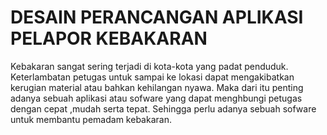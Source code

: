 # DESAIN PERANCANGAN APLIKASI PELAPOR KEBAKARAN
Kebakaran sangat sering terjadi di kota-kota yang padat penduduk. Keterlambatan petugas untuk sampai ke lokasi dapat mengakibatkan kerugian material atau bahkan kehilangan nyawa.
Maka dari itu penting adanya sebuah aplikasi atau sofware yang dapat menghbungi petugas dengan cepat ,mudah serta tepat. Sehingga perlu adanya sebuah sofware untuk membantu pemadam kebakaran.
